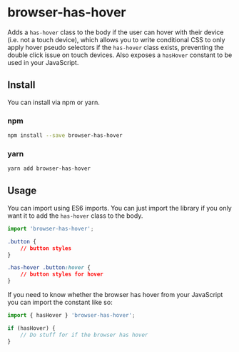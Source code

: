 # browser-has-hover
Adds a `has-hover` class to the body if the user can hover with their device (i.e. not a touch device), which allows you to write conditional CSS to only apply hover pseudo selectors if the `has-hover` class exists, preventing the double click issue on touch devices. Also exposes a `hasHover` constant to be used in your JavaScript.

## Install
You can install via npm or yarn.

### npm
```bash
npm install --save browser-has-hover
```

### yarn
```bash
yarn add browser-has-hover
```

## Usage

You can import using ES6 imports. You can just import the library if you only want it to add the `has-hover` class to the body.
```javascript
import 'browser-has-hover';
```

```css
.button {
	// button styles
}

.has-hover .button:hover {
	// button styles for hover
}
```

If you need to know whether the browser has hover from your JavaScript you can import the constant like so:
```javascript
import { hasHover } 'browser-has-hover';

if (hasHover) {
	// Do stuff for if the browser has hover
}
```
